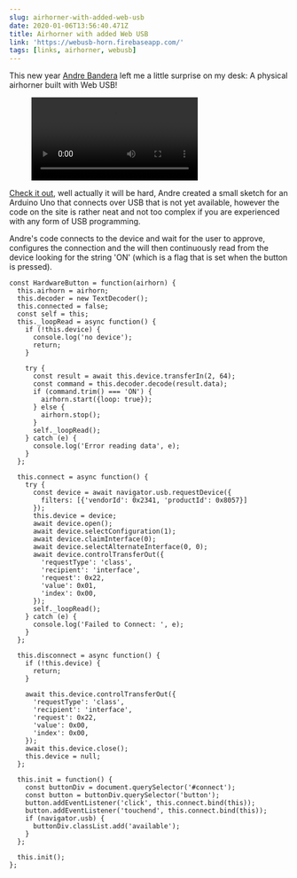 ```yaml
---
slug: airhorner-with-added-web-usb
date: 2020-01-06T13:56:40.471Z
title: Airhorner with added Web USB
link: 'https://webusb-horn.firebaseapp.com/'
tags: [links, airhorner, webusb]
---
```


This new year [Andre Bandera](https://twitter.com/andreban) left me a little surprise on my desk: A physical airhorner built with Web USB!

<figure><video src="/videos/2020-01-06-airhorner-with-added-web-usb-0.mp4" alt="VID_20200106_134344.mp4"></video></figure>

[Check it out](https://webusb-horn.firebaseapp.com/), well actually it will be hard, Andre created a small sketch for an Arduino Uno that connects over USB that is not yet available, however the code on the site is rather neat and not too complex if you are experienced with any form of USB programming.

Andre's code connects to the device and wait for the user to approve, configures the connection and the will then continuously read from the device looking for the string 'ON' (which is a flag that is set when the button is pressed).

```
const HardwareButton = function(airhorn) {
  this.airhorn = airhorn;
  this.decoder = new TextDecoder();
  this.connected = false;
  const self = this;
  this._loopRead = async function() {
    if (!this.device) {
      console.log('no device');
      return;
    }

    try {
      const result = await this.device.transferIn(2, 64);
      const command = this.decoder.decode(result.data);
      if (command.trim() === 'ON') {
        airhorn.start({loop: true});
      } else {
        airhorn.stop();
      }
      self._loopRead();
    } catch (e) {
      console.log('Error reading data', e);
    }
  };

  this.connect = async function() {
    try {
      const device = await navigator.usb.requestDevice({
        filters: [{'vendorId': 0x2341, 'productId': 0x8057}]
      });
      this.device = device;
      await device.open();
      await device.selectConfiguration(1);
      await device.claimInterface(0);
      await device.selectAlternateInterface(0, 0);
      await device.controlTransferOut({
        'requestType': 'class',
        'recipient': 'interface',
        'request': 0x22,
        'value': 0x01,
        'index': 0x00,
      });
      self._loopRead();
    } catch (e) {
      console.log('Failed to Connect: ', e);
    }
  };

  this.disconnect = async function() {
    if (!this.device) {
      return;
    }

    await this.device.controlTransferOut({
      'requestType': 'class',
      'recipient': 'interface',
      'request': 0x22,
      'value': 0x00,
      'index': 0x00,
    });
    await this.device.close();
    this.device = null;
  };

  this.init = function() {
    const buttonDiv = document.querySelector('#connect');
    const button = buttonDiv.querySelector('button');
    button.addEventListener('click', this.connect.bind(this));
    button.addEventListener('touchend', this.connect.bind(this));
    if (navigator.usb) {
      buttonDiv.classList.add('available');
    }
  };

  this.init();
};
```

